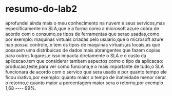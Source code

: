# resumo-do-lab2

aprofundei ainda mais o meu conhecimento na nuvem e seus servicos,mas especificamente no SLA,que e a forma como a microsoft azure cobra de acordo com 
o consumo,os tipos de ferramentas que serao usadas,como por exemplo: maquinas virtuais criadas pelo usuario,que o microsoft azure nao possui controle,
e tem os tipos de maquinas virtuais,as locais,as que possuem uma distribuicao de dados mais abrangentes que fazem copias para outros lugares,e isso impacta
diretamente o SLA e o custo da aplicacao.tem que considerar tambem aspectos como o tipo da aplicacao: producao,teste,para ver como funciona,e o mais importante
de tudo,o SLA funcionara de acordo com o servico que sera usado e por quanto tempo ele ficou inativo,por exemplo: quanto maior o tempo de inatividade 
menor serar o retorno,e quanto maior a porcentagem maior sera o retorno,por exemplo 1,68 ---- 99%.
